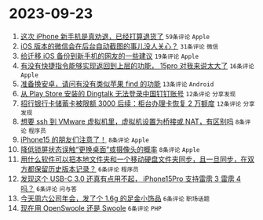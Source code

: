 # 2023-09-23

1. [这次 iPhone 新手机是真劝退，已经打算退货了](https://www.v2ex.com/t/976388) `59条评论` `Apple`
1. [iOS 版本的微信会在后台自动截图的事儿没人关心？](https://www.v2ex.com/t/976391) `31条评论` `微信`
1. [给迁移 iOS 备份到新手机的网友的一些建议](https://www.v2ex.com/t/976408) `19条评论` `Apple`
1. [有没有快捷指令能够实现返回到上层的功能， 15pro 对我来说太大了](https://www.v2ex.com/t/976381) `16条评论` `Apple`
1. [准备换安卓，请问有没有类似苹果 find 的功能](https://www.v2ex.com/t/976422) `13条评论` `Android`
1. [从 Play Store 安装的 Dingtalk 无法登录中国钉钉账号](https://www.v2ex.com/t/976409) `12条评论` `分享发现`
1. [招行银行卡储蓄卡被限额 3000 后续：柜台办理卡恢复 2 万额度](https://www.v2ex.com/t/976399) `12条评论` `分享发现`
1. [想要 ssh 到 VMware 虚拟机里，虚拟机设置为桥接或 NAT，有区别吗](https://www.v2ex.com/t/976415) `8条评论` `程序员`
1. [iPhone15 的朋友们注意了！](https://www.v2ex.com/t/976395) `8条评论` `Apple`
1. [降低锁屏状态误触“更换桌面”或摄像头的概率](https://www.v2ex.com/t/976382) `8条评论` `Apple`
1. [用什么软件可以把本地文件夹和一个移动硬盘文件夹同步，且一旦同步，在双方都保留历史版本记录？](https://www.v2ex.com/t/976429) `6条评论` `程序员`
1. [发现这个 USB-C 3.0 还真有点用不起， iPhone15Pro 支持雷雳 3 雷雳 4 吗？](https://www.v2ex.com/t/976425) `6条评论` `问与答`
1. [今天周六公司年会，发了个 1.6g 的足金小饰品](https://www.v2ex.com/t/976418) `6条评论` `职场话题`
1. [现在用 OpenSwoole 还是 Swoole](https://www.v2ex.com/t/976393) `6条评论` `PHP`
